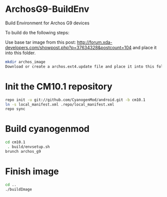 ArchosG9-BuildEnv
=================

Build Environment for Archos G9 devices

To build do the following steps:

Use base tar image from this post:
http://forum.xda-developers.com/showpost.php?p=37634328&postcount=104
and place it into this folder.

```bash
mkdir archos_image
Download or create a archos.ext4.update file and place it into this folder.
```
# Init the CM10.1 repository
```bash
repo init -u git://github.com/CyanogenMod/android.git -b cm10.1
ln -s local_manifest.xml .repo/local_manifest.xml
repo sync
```

# Build cyanogenmod
```bash
cd cm10.1
 . build/envsetup.sh
brunch archos_g9
```

# Finish image
```bash
cd ..
./buildImage
```

